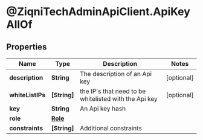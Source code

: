 # @ZiqniTechAdminApiClient.ApiKeyAllOf

## Properties

Name | Type | Description | Notes
------------ | ------------- | ------------- | -------------
**description** | **String** | The description of an Api key | [optional] 
**whiteListIPs** | **[String]** | the IP&#39;s that need to be whitelisted with the Api key | [optional] 
**key** | **String** | An Api key hash | 
**role** | [**Role**](Role.md) |  | 
**constraints** | **[String]** | Additional constraints | 


